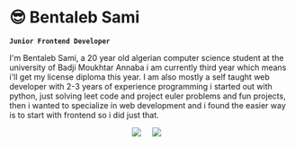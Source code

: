 # 😎 Bentaleb Sami
**`Junior Frontend Developer`** 

I'm Bentaleb Sami, a 20 year old algerian computer science student at the university of Badji Moukhtar Annaba i am currently third year which means i'll get my license diploma this year.
I am also mostly a self taught web developer with 2-3 years of experience programming i started out with python, just solving leet code and project euler problems and fun projects, then i wanted to specialize in web development and i found the easier way is to start with frontend so i did just that. 

<p align="center">
<a target="_blank" href="https://www.linkedin.com/in/sami-bentaleb/"><img src="https://img.shields.io/badge/LinkedIn-0077B5?style=for-the-badge&logo=linkedin&logoColor=white" /></a>&nbsp;&nbsp;&nbsp;&nbsp;
<a href="mailto:sami.bentaleb.dev@gmail.com?subject=Hello%20Sami,%20From%20Github"><img src="https://img.shields.io/badge/Gmail-D14836?style=for-the-badge&logo=gmail&logoColor=white" /></a>&nbsp;&nbsp;&nbsp;&nbsp;
</p>
